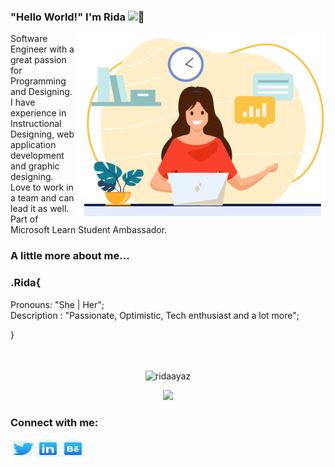 

### "Hello World!" I'm Rida  <img src="https://raw.githubusercontent.com/MartinHeinz/MartinHeinz/master/wave.gif" alt="👋" width="30px">


<img align="right" src="SVG/Illustration/Illustration.png" alt="Illustration" height="300" width="400">

<p align="left">
  Software Engineer with a great passion for Programming and Designing. 
  I have experience in Instructional Designing, web application development and graphic designing.
  Love to work in a team and can lead it as well. Part of Microsoft Learn Student Ambassador.
</p>

<h3>A little more about me...</h3>

### .Rida{ 
Pronouns: "She | Her"; <br />
Description : "Passionate, Optimistic, Tech enthusiast and a lot more";<br />

} 
<br />
<br />
<br />
<!-- Language Used Stats -->
<p align="center"><img align="center" src="https://github-readme-stats.vercel.app/api/top-langs?username=ridaayaz&show_icons=true&locale=en&layout=compact" alt="ridaayaz" /></p>

<!-- GitHub Statistics -->
<p align="center" >
  <a href="https://github.com/ridaayazgithub-readme-stats"> 
    <img  src="https://github-readme-stats.vercel.app/api?username=ridaayaz&&show_icons=true"/>
  </a>
</p>
<!-- Contact -->
<h3 align="left">Connect with me:</h3>
<p align="center">
<a href="https://twitter.com/ridaayaz8" target="blank"><img align="left" src="SVG/twitter.svg" alt="ridaayaz8" height="30" width="40" /></a>
<a href="https://linkedin.com/in/ridaayaz" target="blank"><img align="left" src="SVG/linkedin.svg" alt="ridaayaz" height="30" width="40" /></a>
<a href="https://www.behance.net/ridaayaz" target="blank"><img align="left" src="SVG/behance.svg" alt="ridaayaz" height="30" width="40" /></a>
</p>



